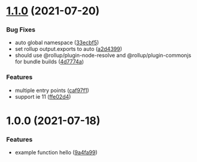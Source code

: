 # [1.1.0](https://github.com/tlibjs/package-template/compare/v1.0.0...v1.1.0) (2021-07-20)

### Bug Fixes

- auto global namespace ([33ecbf5](https://github.com/tlibjs/package-template/commit/33ecbf5165a82e3090bbf1cddc95a178569285a9))
- set rollup output.exports to auto ([a2d4399](https://github.com/tlibjs/package-template/commit/a2d43992dd4ff8f35536e92c867999795a5ce30e))
- should use @rollup/plugin-node-resolve and @rollup/plugin-commonjs for bundle builds ([4d7774a](https://github.com/tlibjs/package-template/commit/4d7774a739ce600213e9f6ac5efd834ea8bf3e80))

### Features

- multiple entry points ([caf97f1](https://github.com/tlibjs/package-template/commit/caf97f12c56e733af6c3364be3f3f95684ec354c))
- support ie 11 ([ffe02d4](https://github.com/tlibjs/package-template/commit/ffe02d4a10a6cac7701507ea3ed9bbbd990b5a20))

# 1.0.0 (2021-07-18)

### Features

- example function hello ([9a4fa99](https://github.com/tlibjs/package-template/commit/9a4fa99575359aeab5748c191ae6b3dbe2d935b0))
